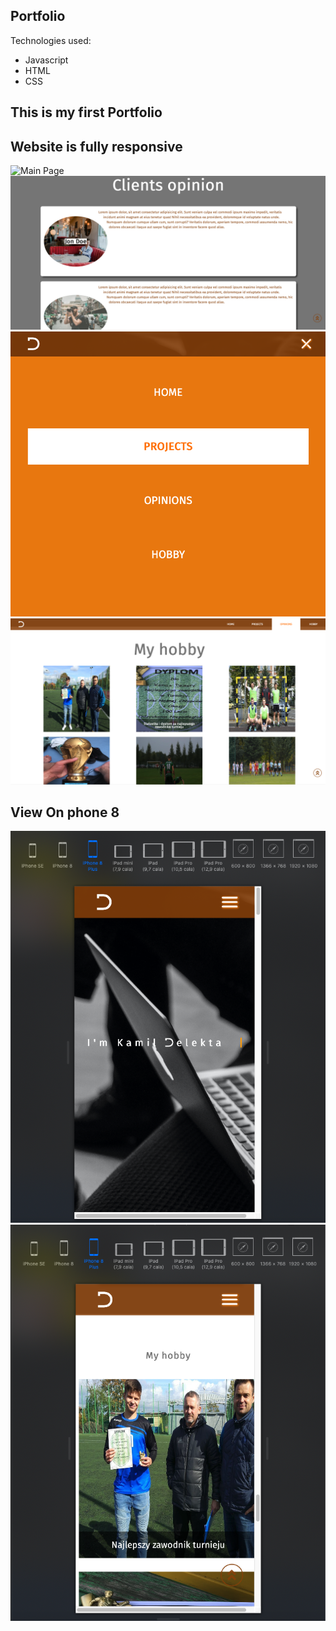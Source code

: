 Portfolio
---

Technologies used:
- Javascript
- HTML
- CSS

## This is my first Portfolio
## Website is fully responsive

![Main Page](readmeFiles/GIF.gif)
![Opinions](readmeFiles/opinions.png)
![Menu](readmeFiles/menu.png)
![Hobby](readmeFiles/hobby.png)

## View On phone 8

![Responsive1](readmeFiles/responsive1.png)
![Responsive2](readmeFiles/responsive2.png)
